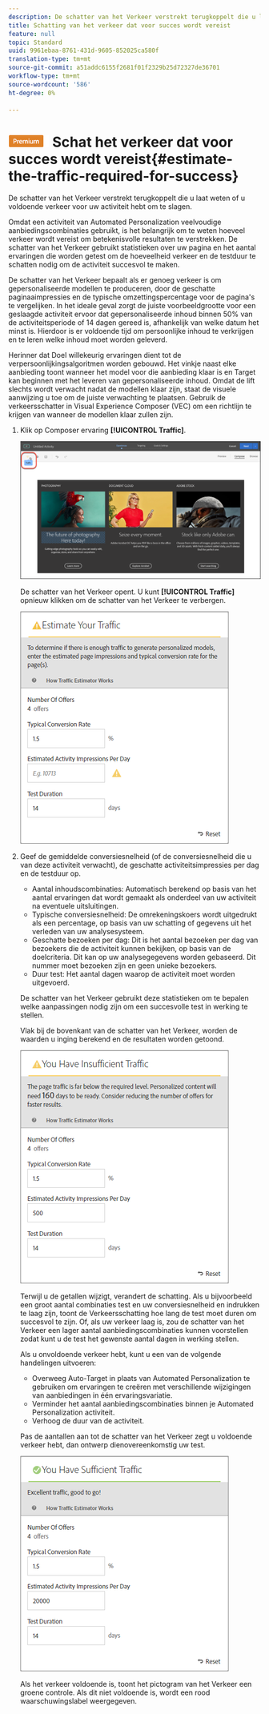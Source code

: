 ```yaml
---
description: De schatter van het Verkeer verstrekt terugkoppelt die u laat weten of u voldoende verkeer voor uw activiteit hebt om te slagen.
title: Schatting van het verkeer dat voor succes wordt vereist
feature: null
topic: Standard
uuid: 9961ebaa-8761-431d-9605-852025ca580f
translation-type: tm+mt
source-git-commit: a51addc6155f2681f01f2329b25d72327de36701
workflow-type: tm+mt
source-wordcount: '586'
ht-degree: 0%

---
```



# ![PREMIUM](/help/assets/premium.png) Schat het verkeer dat voor succes wordt vereist{#estimate-the-traffic-required-for-success}

De schatter van het Verkeer verstrekt terugkoppelt die u laat weten of u voldoende verkeer voor uw activiteit hebt om te slagen.

Omdat een activiteit van Automated Personalization veelvoudige aanbiedingscombinaties gebruikt, is het belangrijk om te weten hoeveel verkeer wordt vereist om betekenisvolle resultaten te verstrekken. De schatter van het Verkeer gebruikt statistieken over uw pagina en het aantal ervaringen die worden getest om de hoeveelheid verkeer en de testduur te schatten nodig om de activiteit succesvol te maken.

De schatter van het Verkeer bepaalt als er genoeg verkeer is om gepersonaliseerde modellen te produceren, door de geschatte paginaaimpressies en de typische omzettingspercentage voor de pagina&#39;s te vergelijken. In het ideale geval zorgt de juiste voorbeeldgrootte voor een geslaagde activiteit ervoor dat gepersonaliseerde inhoud binnen 50% van de activiteitsperiode of 14 dagen gereed is, afhankelijk van welke datum het minst is. Hierdoor is er voldoende tijd om persoonlijke inhoud te verkrijgen en te leren welke inhoud moet worden geleverd.

Herinner dat Doel willekeurig ervaringen dient tot de verpersoonlijkingsalgoritmen worden gebouwd. Het vinkje naast elke aanbieding toont wanneer het model voor die aanbieding klaar is en Target kan beginnen met het leveren van gepersonaliseerde inhoud. Omdat de lift slechts wordt verwacht nadat de modellen klaar zijn, staat de visuele aanwijzing u toe om de juiste verwachting te plaatsen. Gebruik de verkeersschatter in Visual Experience Composer (VEC) om een richtlijn te krijgen van wanneer de modellen klaar zullen zijn.

1. Klik op Composer ervaring **[!UICONTROL Traffic]**.

   ![Verkeerspictogram](/help/c-activities/t-automated-personalization/assets/icon-traffic.png)

   De schatter van het Verkeer opent. U kunt **[!UICONTROL Traffic]** opnieuw klikken om de schatter van het Verkeer te verbergen.

   ![](assets/ap_est.png)

1. Geef de gemiddelde conversiesnelheid (of de conversiesnelheid die u van deze activiteit verwacht), de geschatte activiteitsimpressies per dag en de testduur op.

   * Aantal inhoudscombinaties: Automatisch berekend op basis van het aantal ervaringen dat wordt gemaakt als onderdeel van uw activiteit na eventuele uitsluitingen.
   * Typische conversiesnelheid: De omrekeningskoers wordt uitgedrukt als een percentage, op basis van uw schatting of gegevens uit het verleden van uw analysesysteem.
   * Geschatte bezoeken per dag: Dit is het aantal bezoeken per dag van bezoekers die de activiteit kunnen bekijken, op basis van de doelcriteria. Dit kan op uw analysegegevens worden gebaseerd. Dit nummer moet bezoeken zijn en geen unieke bezoekers.
   * Duur test: Het aantal dagen waarop de activiteit moet worden uitgevoerd.

   De schatter van het Verkeer gebruikt deze statistieken om te bepalen welke aanpassingen nodig zijn om een succesvolle test in werking te stellen.

   Vlak bij de bovenkant van de schatter van het Verkeer, worden de waarden u inging berekend en de resultaten worden getoond.

   ![](assets/ap_est_no.png)

   Terwijl u de getallen wijzigt, verandert de schatting. Als u bijvoorbeeld een groot aantal combinaties test en uw conversiesnelheid en indrukken te laag zijn, toont de Verkeersschatting hoe lang de test moet duren om succesvol te zijn. Of, als uw verkeer laag is, zou de schatter van het Verkeer een lager aantal aanbiedingscombinaties kunnen voorstellen zodat kunt u de test het gewenste aantal dagen in werking stellen.

   Als u onvoldoende verkeer hebt, kunt u een van de volgende handelingen uitvoeren:

   * Overweeg Auto-Target in plaats van Automated Personalization te gebruiken om ervaringen te creëren met verschillende wijzigingen van aanbiedingen in één ervaringsvariatie.
   * Verminder het aantal aanbiedingscombinaties binnen je Automated Personalization activiteit.
   * Verhoog de duur van de activiteit.

   Pas de aantallen aan tot de schatter van het Verkeer zegt u voldoende verkeer hebt, dan ontwerp dienovereenkomstig uw test.

   ![](assets/ap_est_yes.png)

   Als het verkeer voldoende is, toont het pictogram van het Verkeer een groene controle. Als dit niet voldoende is, wordt een rood waarschuwingslabel weergegeven.
